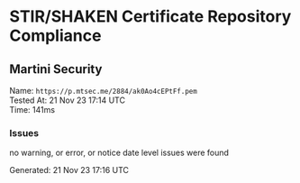 # STIR/SHAKEN Certificate Repository Compliance

## Martini Security

Name: `https://p.mtsec.me/2884/ak0Ao4cEPtFf.pem`\
Tested At: 21 Nov 23 17:14 UTC\
Time: 141ms

### Issues

no warning, or error, or notice date level issues were found

Generated: 21 Nov 23 17:16 UTC